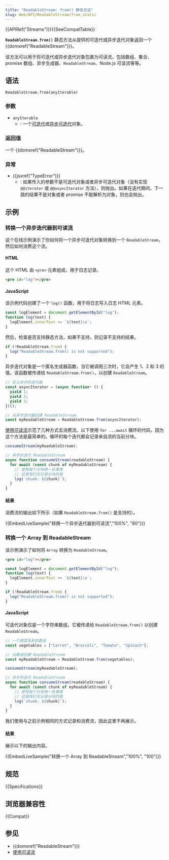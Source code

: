 ```yaml
---
title: "ReadableStream: from() 静态方法"
slug: Web/API/ReadableStream/from_static
---
```


{{APIRef("Streams")}}{{SeeCompatTable}}

**`ReadableStream.from()`** 静态方法从提供的可迭代或异步迭代对象返回一个 {{domxref("ReadableStream")}}。

该方法可以用于将可迭代或异步迭代对象包裹为可读流，包括数组、集合、promise 数组、异步生成器、`ReadableStream`、Node.js 可读流等等。

## 语法

```js-nolint
ReadableStream.from(anyIterable)
```

### 参数

- `anyIterable`
  - : 一个[可迭代](/zh-CN/docs/Web/JavaScript/Reference/Iteration_protocols#可迭代协议)或[异步可迭代](/zh-CN/docs/Web/JavaScript/Reference/Iteration_protocols#异步迭代器和异步可迭代协议)对象。

### 返回值

一个 {{domxref("ReadableStream")}}。

### 异常

- {{jsxref("TypeError")}}
  - : 如果传入的参数不是可迭代对象或者异步可迭代对象（没有实现 `@@iterator` 或 `@@asyncIterator` 方法），则抛出。如果在迭代期间，下一跳的结果不是对象或者 promise 不能解析为对象，则也会抛出。

## 示例

### 转换一个异步迭代器到可读流

这个在线示例演示了你如何将一个异步可迭代对象转换到一个 `ReadableStream`，然后如何消费这个流。

#### HTML

这个 HTML 由 `<pre>` 元素组成，用于日志记录。

```html
<pre id="log"></pre>
```

#### JavaScript

该示例代码创建了一个 `log()` 函数，用于将日志写入日志 HTML 元素。

```js
const logElement = document.getElementById("log");
function log(text) {
  logElement.innerText += `${text}\n`;
}
```

然后，检查是否支持静态方法，如果不支持，则记录不支持的结果。

```js
if (!ReadableStream.from) {
  log("ReadableStream.from() is not supported");
}
```

异步迭代对象是一个匿名生成器函数，当它被调用三次时，它会产生 1、2 和 3 的值。该函数被传递给 `ReadableStream.from()`，以创建 `ReadableStream`。

```js
// 定义异步的迭代器
const asyncIterator = (async function* () {
  yield 1;
  yield 2;
  yield 3;
})();

// 从异步迭代器创建 ReadableStream
const myReadableStream = ReadableStream.from(asyncIterator);
```

[使用可读流](/zh-CN/docs/Web/API/Streams_API/Using_readable_streams)示范了几种方式去消费流。以下使用 `for ...await` 循环的代码，因为这个方法是最简单的。循环的每个迭代都会记录来自流的当前分块。

```js
consumeStream(myReadableStream);

// 异步的迭代 ReadableStream
async function consumeStream(readableStream) {
  for await (const chunk of myReadableStream) {
    // 使用每个分块做一些事情
    // 这里我们仅记录分块的值
    log(`chunk: ${chunk}`);
  }
}
```

#### 结果

消费流的输出如下所示（如果 `ReadableStream.from()` 是支持的）。

{{EmbedLiveSample("转换一个异步迭代器到可读流","100%", "80")}}

### 转换一个 Array 到 ReadableStream

该示例演示了如何将 `Array` 转换为 `ReadableStream`。

```html hidden
<pre id="log"></pre>
```

```js hidden
const logElement = document.getElementById("log");
function log(text) {
  logElement.innerText += `${text}\n`;
}

if (!ReadableStream.from) {
  log("ReadableStream.from() is not supported");
}
```

#### JavaScript

可迭代对象仅是一个字符串数组，它被传递给 `ReadableStream.from()` 以创建 `ReadableStream`。

```js
// 一个蔬菜名称的数组
const vegetables = ["Carrot", "Broccoli", "Tomato", "Spinach"];

// 从数组创建 ReadableStream
const myReadableStream = ReadableStream.from(vegetables);
```

```js hidden
consumeStream(myReadableStream);

// 异步的迭代 ReadableStream
async function consumeStream(readableStream) {
  for await (const chunk of myReadableStream) {
    // 使用每个分块做一些事情
    // 这里我们仅记录分块的值
    log(`chunk: ${chunk}`);
  }
}
```

我们使用与之前示例相同的方式记录和消费流，因此这里不再展示。

#### 结果

展示以下的输出内容。

{{EmbedLiveSample("转换一个 Array 到 ReadableStream","100%", "100")}}

## 规范

{{Specifications}}

## 浏览器兼容性

{{Compat}}

## 参见

- {{domxref("ReadableStream")}}
- [使用可读流](/zh-CN/docs/Web/API/Streams_API/Using_readable_streams)
